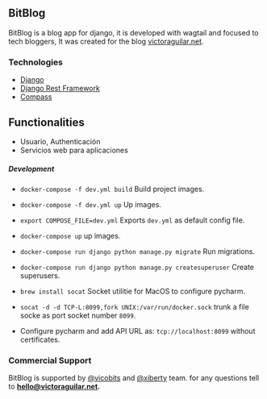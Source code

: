 ## BitBlog

BitBlog is a blog app for django, it is developed with wagtail and focused to 
tech bloggers, It was created for the blog [victoraguilar.net](http://victoraguilar.net/).


### Technologies

  * [Django](https://www.djangoproject.com/)
  * [Django Rest Framework](http://www.django-rest-framework.org/)
  * [Compass](http://compass-style.org/)

## Functionalities
  * Usuario, Authenticación
  * Servicios web para aplicaciones


##### Development

  * `docker-compose -f dev.yml build` Build project images.
  * `docker-compose -f dev.yml up` Up images.
  * `export COMPOSE_FILE=dev.yml` Exports `dev.yml` as default config file. 
  * `docker-compose up` up images.
  * `docker-compose run django python manage.py migrate` Run migrations.
  * `docker-compose run django python manage.py createsuperuser` Create superusers.

  * `brew install socat` Socket utilitie for MacOS to configure pycharm.
  * `socat -d -d TCP-L:8099,fork UNIX:/var/run/docker.sock` trunk a file socke as port socket number `8099`.
  * Configure pycharm and add API URL as: `tcp://localhost:8099` without certificates.


### Commercial Support

BitBlog is supported by [@vicobits](http://victoraguilar.net) and [@xiberty](http://xiberty.com) team.
for any questions tell to **hello@victoraguilar.net.**
